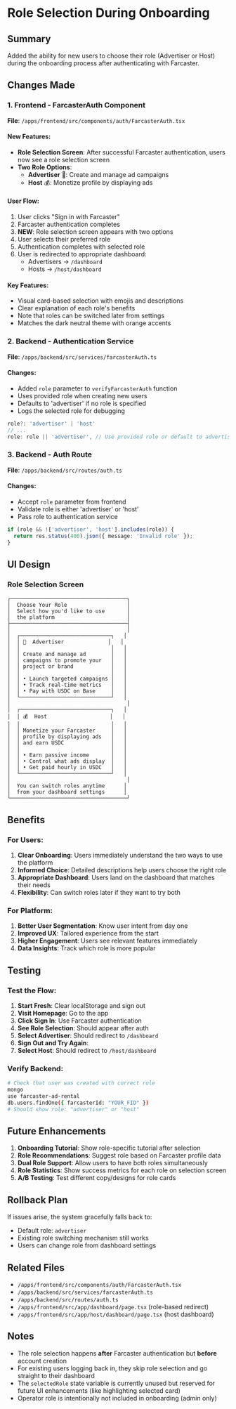 # Role Selection During Onboarding

## Summary
Added the ability for new users to choose their role (Advertiser or Host) during the onboarding process after authenticating with Farcaster.

## Changes Made

### 1. Frontend - FarcasterAuth Component
**File**: `/apps/frontend/src/components/auth/FarcasterAuth.tsx`

#### New Features:
- **Role Selection Screen**: After successful Farcaster authentication, users now see a role selection screen
- **Two Role Options**:
  - **Advertiser** 📢: Create and manage ad campaigns
  - **Host** 💰: Monetize profile by displaying ads

#### User Flow:
1. User clicks "Sign in with Farcaster"
2. Farcaster authentication completes
3. **NEW**: Role selection screen appears with two options
4. User selects their preferred role
5. Authentication completes with selected role
6. User is redirected to appropriate dashboard:
   - Advertisers → `/dashboard`
   - Hosts → `/host/dashboard`

#### Key Features:
- Visual card-based selection with emojis and descriptions
- Clear explanation of each role's benefits
- Note that roles can be switched later from settings
- Matches the dark neutral theme with orange accents

### 2. Backend - Authentication Service
**File**: `/apps/backend/src/services/farcasterAuth.ts`

#### Changes:
- Added `role` parameter to `verifyFarcasterAuth` function
- Uses provided role when creating new users
- Defaults to 'advertiser' if no role is specified
- Logs the selected role for debugging

```typescript
role?: 'advertiser' | 'host'
// ...
role: role || 'advertiser', // Use provided role or default to advertiser
```

### 3. Backend - Auth Route
**File**: `/apps/backend/src/routes/auth.ts`

#### Changes:
- Accept `role` parameter from frontend
- Validate role is either 'advertiser' or 'host'
- Pass role to authentication service

```typescript
if (role && !['advertiser', 'host'].includes(role)) {
  return res.status(400).json({ message: 'Invalid role' });
}
```

## UI Design

### Role Selection Screen
```
┌─────────────────────────────────────┐
│  Choose Your Role                   │
│  Select how you'd like to use       │
│  the platform                       │
├─────────────────────────────────────┤
│                                     │
│  ┌─────────────────────────────┐   │
│  │ 📢  Advertiser              │   │
│  │                             │   │
│  │ Create and manage ad        │   │
│  │ campaigns to promote your   │   │
│  │ project or brand            │   │
│  │                             │   │
│  │ • Launch targeted campaigns │   │
│  │ • Track real-time metrics   │   │
│  │ • Pay with USDC on Base     │   │
│  └─────────────────────────────┘   │
│                                     │
│  ┌─────────────────────────────┐   │
│  │ 💰  Host                    │   │
│  │                             │   │
│  │ Monetize your Farcaster     │   │
│  │ profile by displaying ads   │   │
│  │ and earn USDC               │   │
│  │                             │   │
│  │ • Earn passive income       │   │
│  │ • Control what ads display  │   │
│  │ • Get paid hourly in USDC   │   │
│  └─────────────────────────────┘   │
│                                     │
│  You can switch roles anytime      │
│  from your dashboard settings      │
└─────────────────────────────────────┘
```

## Benefits

### For Users:
1. **Clear Onboarding**: Users immediately understand the two ways to use the platform
2. **Informed Choice**: Detailed descriptions help users choose the right role
3. **Appropriate Dashboard**: Users land on the dashboard that matches their needs
4. **Flexibility**: Can switch roles later if they want to try both

### For Platform:
1. **Better User Segmentation**: Know user intent from day one
2. **Improved UX**: Tailored experience from the start
3. **Higher Engagement**: Users see relevant features immediately
4. **Data Insights**: Track which role is more popular

## Testing

### Test the Flow:
1. **Start Fresh**: Clear localStorage and sign out
2. **Visit Homepage**: Go to the app
3. **Click Sign In**: Use Farcaster authentication
4. **See Role Selection**: Should appear after auth
5. **Select Advertiser**: Should redirect to `/dashboard`
6. **Sign Out and Try Again**: 
7. **Select Host**: Should redirect to `/host/dashboard`

### Verify Backend:
```bash
# Check that user was created with correct role
mongo
use farcaster-ad-rental
db.users.findOne({ farcasterId: "YOUR_FID" })
# Should show role: "advertiser" or "host"
```

## Future Enhancements

1. **Onboarding Tutorial**: Show role-specific tutorial after selection
2. **Role Recommendations**: Suggest role based on Farcaster profile data
3. **Dual Role Support**: Allow users to have both roles simultaneously
4. **Role Statistics**: Show success metrics for each role on selection screen
5. **A/B Testing**: Test different copy/designs for role cards

## Rollback Plan

If issues arise, the system gracefully falls back to:
- Default role: `advertiser`
- Existing role switching mechanism still works
- Users can change role from dashboard settings

## Related Files

- `/apps/frontend/src/components/auth/FarcasterAuth.tsx`
- `/apps/backend/src/services/farcasterAuth.ts`
- `/apps/backend/src/routes/auth.ts`
- `/apps/frontend/src/app/dashboard/page.tsx` (role-based redirect)
- `/apps/frontend/src/app/host/dashboard/page.tsx` (host dashboard)

## Notes

- The role selection happens **after** Farcaster authentication but **before** account creation
- For existing users logging back in, they skip role selection and go straight to their dashboard
- The `selectedRole` state variable is currently unused but reserved for future UI enhancements (like highlighting selected card)
- Operator role is intentionally not included in onboarding (admin only)



